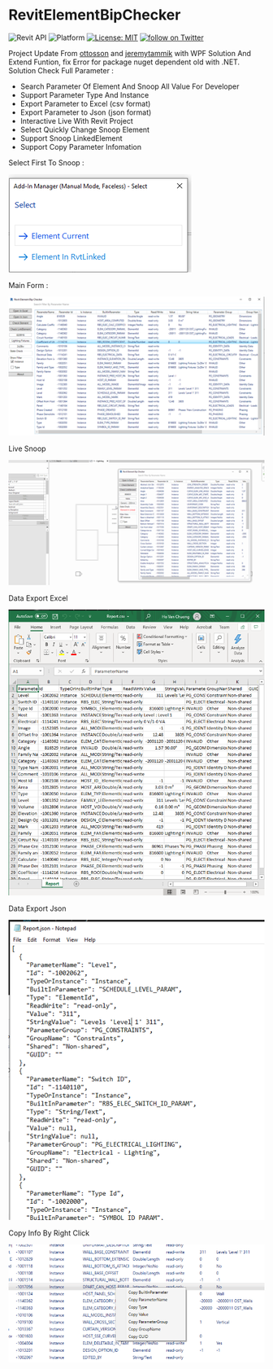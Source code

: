 # RevitElementBipChecker
![Revit API](https://img.shields.io/badge/Revit%20API-2021-blue.svg)
![Platform](https://img.shields.io/badge/platform-Windows-lightgray.svg)
[![License: MIT](https://img.shields.io/badge/License-MIT-yellow.svg)](https://opensource.org/licenses/MIT)
<a href="https://twitter.com/intent/follow?screen_name=chuongmep">
        <img src="https://img.shields.io/twitter/follow/chuongmep?style=social&logo=twitter"
            alt="follow on Twitter"></a>
            
Project Update From  <a href="https://github.com/ottosson">ottosson</a> and <a href="https://github.com/jeremytammik">jeremytammik</a> with WPF Solution And Extend Funtion, fix Error for package nuget dependent old with .NET.
Solution Check Full Parameter : 
- Search Parameter Of Element And Snoop All Value For Developer
- Support Parameter Type And Instance
- Export Parameter to Excel (csv format)
- Export Parameter to Json (json format)
- Interactive Live With Revit Project 
- Select Quickly Change Snoop Element
- Support Snoop LinkedElement
- Support Copy Parameter Infomation

Select First To Snoop :

![](doc/_Image_f3e6247d-ff00-4624-8424-8498d3f69d7e.png)

Main Form : 

![](doc/_Image_bb0e2d66-3c9d-4c3d-ad86-6a77987124be.png)

Live Snoop

![](doc/Demo.gif)

Data Export Excel 

![](doc/_Image_f1aac13a-394a-4b91-87d3-02ecf8bfd3ef.png)

Data Export Json 

![](doc/_Image_8818052f-5f71-46f9-8d4c-314997031280.png)


Copy Info By Right Click

![](doc/_Image_d275515e-7661-4d53-aed8-6624fec689d9.png)
